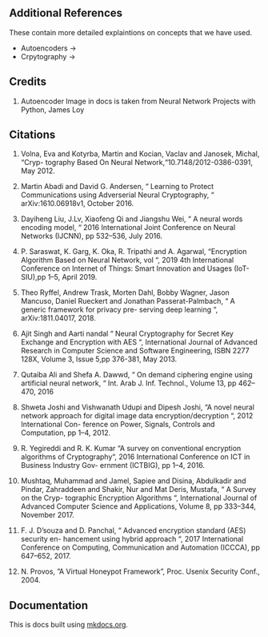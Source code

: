 ## Additional References

These contain more detailed explaintions on concepts that we have used.

- Autoencoders ->
- Crpytography ->

## Credits

1. Autoencoder Image in docs is taken from
Neural Network Projects with Python, James Loy

## Citations

1. Volna, Eva and Kotyrba, Martin and Kocian, Vaclav and Janosek, Michal, “Cryp-
tography Based On Neural Network,“10.7148/2012-0386-0391, May 2012.

2. Martin Abadi and David G. Andersen, “ Learning to Protect Communications using
Adverserial Neural Cryptography, “ arXiv:1610.06918v1, October 2016.

3. Dayiheng Liu, J.Lv, Xiaofeng Qi and Jiangshu Wei, “ A neural words encoding
model, “ 2016 International Joint Conference on Neural Networks (IJCNN), pp
532–536, July 2016.

4. P. Saraswat, K. Garg, K. Oka, R. Tripathi and A. Agarwal, “Encryption Algorithm
Based on Neural Network, vol “, 2019 4th International Conference on Internet of
Things: Smart Innovation and Usages (IoT-SIU),pp 1–5, April 2019.

5. Theo Ryffel, Andrew Trask, Morten Dahl, Bobby Wagner, Jason Mancuso, Daniel
Rueckert and Jonathan Passerat-Palmbach, “ A generic framework for privacy pre-
serving deep learning “, arXiv:1811.04017, 2018.

6. Ajit Singh and Aarti nandal “ Neural Cryptography for Secret Key Exchange and
Encryption with AES “, International Journal of Advanced Research in Computer
Science and Software Engineering, ISBN 2277 128X, Volume 3, Issue 5,pp 376-381,
May 2013.

7. Qutaiba Ali and Shefa A. Dawwd, “ On demand ciphering engine using artificial
neural network, “ Int. Arab J. Inf. Technol., Volume 13, pp 462–470, 2016

8. Shweta Joshi and Vishwanath Udupi and Dipesh Joshi, “A novel neural network
approach for digital image data encryption/decryption “, 2012 International Con-
ference on Power, Signals, Controls and Computation, pp 1–4, 2012.

9. R. Yegireddi and R. K. Kumar “A survey on conventional encryption algorithms of
Cryptography“, 2016 International Conference on ICT in Business Industry Gov-
ernment (ICTBIG), pp 1–4, 2016.

10. Mushtaq, Muhammad and Jamel, Sapiee and Disina, Abdulkadir and Pindar,
Zahraddeen and Shakir, Nur and Mat Deris, Mustafa, “ A Survey on the Cryp-
tographic Encryption Algorithms “, International Journal of Advanced Computer
Science and Applications, Volume 8, pp 333–344, November 2017.

11. F. J. D’souza and D. Panchal, “ Advanced encryption standard (AES) security en-
hancement using hybrid approach “, 2017 International Conference on Computing,
Communication and Automation (ICCCA), pp 647–652, 2017.

12. N. Provos, ”A Virtual Honeypot Framework”, Proc. Usenix Security Conf., 2004.

## Documentation

This is docs built using [mkdocs.org](https://www.mkdocs.org).
